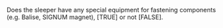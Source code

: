 Does the sleeper have any special equipment for fastening components (e.g. Balise, SIGNUM magnet), [TRUE] or not [FALSE].
